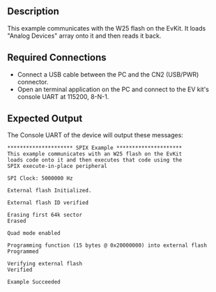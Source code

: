 ## Description

This example communicates with the W25 flash on the EvKit. It loads "Analog Devices" array onto it and then reads it back.

## Required Connections

-   Connect a USB cable between the PC and the CN2 (USB/PWR) connector.
-   Open an terminal application on the PC and connect to the EV kit's console UART at 115200, 8-N-1.

## Expected Output

The Console UART of the device will output these messages:

```
********************* SPIX Example *********************
This example communicates with an W25 flash on the EvKit
loads code onto it and then executes that code using the
SPIX execute-in-place peripheral

SPI Clock: 5000000 Hz

External flash Initialized.

External flash ID verified

Erasing first 64k sector
Erased

Quad mode enabled

Programming function (15 bytes @ 0x20000000) into external flash
Programmed

Verifying external flash
Verified

Example Succeeded

```

